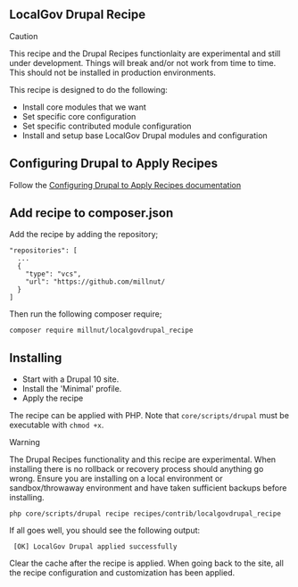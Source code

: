 ## LocalGov Drupal Recipe

> [!CAUTION]
> This recipe and the Drupal Recipes functionlaity are experimental and still under development.
> Things will break and/or not work from time to time. This should not be installed in production environments.

This recipe is designed to do the following:

- Install core modules that we want
- Set specific core configuration
- Set specific contributed module configuration
- Install and setup base LocalGov Drupal modules and configuration

## Configuring Drupal to Apply Recipes

Follow the [Configuring Drupal to Apply Recipes documentation ](https://git.drupalcode.org/project/distributions_recipes/-/blob/1.0.x/docs/getting_started.md#getting-started-configuring-drupal-to-apply-recipes)

## Add recipe to composer.json

Add the recipe by adding the repository;

```
"repositories": [
  ...
  {
    "type": "vcs",
    "url": "https://github.com/millnut/
  }
]
```

Then run the following composer require;

```shell
composer require millnut/localgovdrupal_recipe
```

## Installing

- Start with a Drupal 10 site.
- Install the 'Minimal' profile.
- Apply the recipe

The recipe can be applied with PHP. Note that `core/scripts/drupal` must be
executable with `chmod +x`.

> [!WARNING]
> The Drupal Recipes functionality and this recipe are experimental. When installing there is no rollback or
> recovery process should anything go wrong. Ensure you are installing on a local environment or
> sandbox/throwaway environment and have taken sufficient backups before installing.

```shell
php core/scripts/drupal recipe recipes/contrib/localgovdrupal_recipe
```

If all goes well, you should see the following output:

```shell
 [OK] LocalGov Drupal applied successfully
```

Clear the cache after the recipe is applied. When going back to the site,
all the recipe configuration and customization has been applied.
